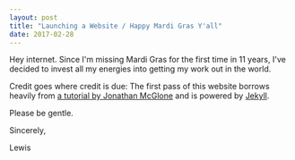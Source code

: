 ```yaml
---
layout: post
title: "Launching a Website / Happy Mardi Gras Y'all"
date: 2017-02-28
---
```


Hey internet. Since I'm missing Mardi Gras for the first time in 11 years, I've decided to invest all my energies into getting my work out in the world.

Credit goes where credit is due: The first pass of this website borrows heavily from [a tutorial by Jonathan McGlone](http://jmcglone.com/guides/github-pages/) and is powered by [Jekyll](http://jekyllrb.com). 

Please be gentle.

Sincerely,

Lewis
